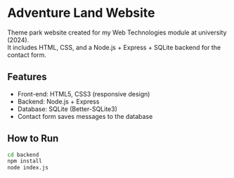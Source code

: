 #  Adventure Land Website

Theme park website created for my Web Technologies module at university (2024).  
It includes HTML, CSS, and a Node.js + Express + SQLite backend for the contact form.

##  Features
- Front-end: HTML5, CSS3 (responsive design)
- Backend: Node.js + Express
- Database: SQLite (Better-SQLite3)
- Contact form saves messages to the database

##  How to Run
```bash
cd backend
npm install
node index.js
